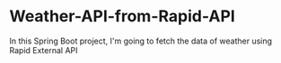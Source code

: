 # Weather-API-from-Rapid-API
In this Spring Boot project, I'm going to fetch the data of weather using Rapid External API
